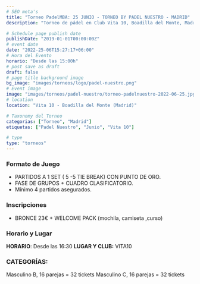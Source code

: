 ```yaml
---
# SEO meta's
title: "Torneo PadelMBA: 25 JUNIO - TORNEO BY PADEL NUESTRO - MADRID"
description: "Torneo de pádel en Club Vita 10, Boadilla del Monte, Madrid, el dia 25 de Junio 2022 by Padel Nuestro. Organizado gracias a PadelMBA, lider en formacion online de pádel."

# Schedule page publish date
publishDate: "2019-01-01T00:00:00Z"
# event date
date: "2022-25-06T15:27:17+06:00"
# Hora del Evento
horario: "Desde las 15:00h"
# post save as draft
draft: false
# page title background image
bg_image: "images/torneos/logo/padel-nuestro.png"
# Event image
image: "images/torneos/padel-nuestro/torneo-padelnuestro-2022-06-25.jpg"
# location
location: "Vita 10 - Boadilla del Monte (Madrid)"

# Taxonomy del Torneo
categorias: ["Torneo", "Madrid"]
etiquetas: ["Padel Nuestro", "Junio", "Vita 10"]

# type
type: "torneos"
---
```


### Formato de Juego

- PARTIDOS A 1 SET ( 5 -5 TIE BREAK) CON PUNTO DE ORO.
- FASE DE GRUPOS + CUADRO CLASIFICATORIO.
- Mínimo 4 partidos asegurados.


### Inscripciones

* BRONCE 23€ + WELCOME PACK (mochila, camiseta ,curso)

### Horario y Lugar

**HORARIO**: Desde las 16:30
**LUGAR Y CLUB:** VITA10

### CATEGORÍAS:
Masculino B, 16 parejas = 32 tickets
Masculino C, 16 parejas = 32 tickets